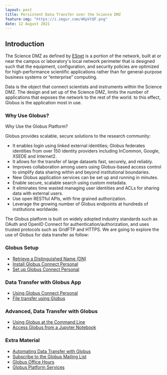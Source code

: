 ```yaml
---
layout: post
title: Persistent Data Transfer over the Science DMZ
feature-img: "https://i.imgur.com/4KpVtQF.png"
date: 12 August 2021
---
```

## Introduction
The Science DMZ as defined by [ESnet](https://fasterdata.es.net/science-dmz/)
is a portion of the network, built at or
near the campus or laboratory's local network perimeter
that is designed such that the equipment, configuration,
and security policies are optimized for high-performance
scientific applications rather than for general-purpose
business systems or “enterprise” computing.

Data is the object that connect scientists and instruments
within the Science DMZ. The design and set up of the Science
DMZ, limits the number of applications that exposes the  network
to the rest of the world. to this effect, Globus is the application
most in use.

### Why Use Globus?
Why Use the Globus Platform?

Globus provides scalable, secure solutions to the research community:

* It enables login using linked external identities; Globus federates
  identities from over 150 identity providers including InCommon, Google,
  XSEDE and Internet2.       
* It allows for the transfer of large datasets fast, securely, and reliably.    
* Improves collaboration among users using Globus-based access control to
  simplify data sharing within and beyond institutional boundaries.   
* New Globus application services can be set up and running in minutes.    
* Enable secure, scalable search using custom metadata.    
* It eliminates time wasted managing user identities and ACLs for sharing
  data with external users.   
* Use open RESTful APIs, with fine grained authorization.         
* Leverage the growing number of Globus endpoints at hundreds of
  institutions worldwide.

The Globus platform is built on widely adopted industry standards such as
OAuth and OpenID Connect for authentication/authorization, and uses trusted
protocols such as GridFTP and HTTPS. We are going to explore the use of Globus
for data transfer as follow:

### Globus Setup
* [Retrieve a Distinguished Name (DN)](https://gcrnet.github.io/howto/dn)
* [Install Globus Connect Personal](https://gcrnet.github.io/howto/globusconnectpersonal)
* [Set up Globus Connect Personal](https://gcrnet.github.io/howto/setupglobusconnect)

### Data Transfer with Globus App
* [Using Globus Connect Personal](https://gcrnet.github.io/howto/usingglobusconnectpersonal)
* [File transfer using Globus](https://gcrnet.github.io/tutorials/filetransfer.html)

### Advanced, Data Transfer with Globus
* [Using Globus at the Command Line](https://gcrnet.github.io/tutorials/globus_cli.html)
* [Access Globus from a Jupyter Notebook](https://gcrnet.github.io/tutorials/globus_in_jupyter-nbk.html)

### Extra Material
* [Automating Data Transfer with Globus](https://github.com/globus/automation-examples)
* [Subscribe to the Globus Mailing List](https://www.globus.org/mailing-lists)
* [Globus Office Hours](https://www.globus.org/events/globus-office-hours-4)
* [Globus Platform Services](https://www.globus.org/platform/services)